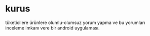 # kurus
tüketicilere ürünlere olumlu-olumsuz yorum yapma ve bu yorumları inceleme imkanı vere bir android uygulaması.

